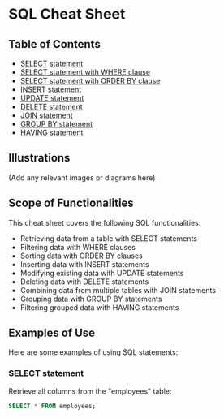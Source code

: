 # SQL Cheat Sheet

## Table of Contents
- [SELECT statement](#select-statement)
- [SELECT statement with WHERE clause](#select-statement-with-where-clause)
- [SELECT statement with ORDER BY clause](#select-statement-with-order-by-clause)
- [INSERT statement](#insert-statement)
- [UPDATE statement](#update-statement)
- [DELETE statement](#delete-statement)
- [JOIN statement](#join-statement)
- [GROUP BY statement](#group-by-statement)
- [HAVING statement](#having-statement)

## Illustrations
(Add any relevant images or diagrams here)

## Scope of Functionalities
This cheat sheet covers the following SQL functionalities:
- Retrieving data from a table with SELECT statements
- Filtering data with WHERE clauses
- Sorting data with ORDER BY clauses
- Inserting data with INSERT statements
- Modifying existing data with UPDATE statements
- Deleting data with DELETE statements
- Combining data from multiple tables with JOIN statements
- Grouping data with GROUP BY statements
- Filtering grouped data with HAVING statements

## Examples of Use
Here are some examples of using SQL statements:

### SELECT statement
Retrieve all columns from the "employees" table:
```sql
SELECT * FROM employees;
